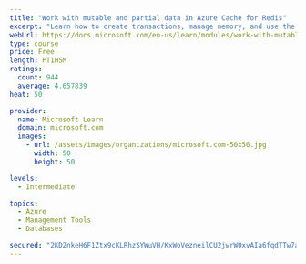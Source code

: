 ```yaml
---
title: "Work with mutable and partial data in Azure Cache for Redis"
excerpt: "Learn how to create transactions, manage memory, and use the cache-aside pattern with Azure Cache for Redis"
webUrl: https://docs.microsoft.com/en-us/learn/modules/work-with-mutable-and-partial-data-in-a-redis-cache/
type: course
price: Free
length: PT1H5M
ratings:
  count: 944
  average: 4.657839
heat: 50

provider:
  name: Microsoft Learn
  domain: microsoft.com
  images:
    - url: /assets/images/organizations/microsoft.com-50x50.jpg
      width: 50
      height: 50

levels:
  - Intermediate

topics:
  - Azure
  - Management Tools
  - Databases

secured: "2KD2nkeH6F1Ztx9cKLRhzSYWuVH/KxWoVezneilCU2jwrW0xvAIa6fqdTTw7aEoeDK3x3sSYTiNfFh1yk4g02lJTXhV3Z7K5Z3p/o6auHmKdKiWv5ijckcFouiMZlh2bseYT123Pzqu+B35dUDZIFlvVqB8Ka78Bu96iueC6LTK3Oz43o1jeAxOVSVBrgkaPLUA33zRXCWj+Vb4t6uIUXy10mC8k45Ul/kiUK9kxXV3T+lJN0smi3MFazxpAxKEu7jWWZXNcBLFwdvYDWZeN+BETz4UagCpKAnFCDHglZo7ptmj+iPg9jCC2QPZR00PfRdN0YRUhHKA3aME7KvLtIUH3V06xqqjudgJ/V2bFFUHh/C1zfD9Uy2ecfLjXHKVLQFkg+cl1rVPr5dIAzKrIQnDrwd2E6H+Emgr7AaGFyTs=;xM/2zmMnGwUpyCJBMO5ETA=="
---
```


